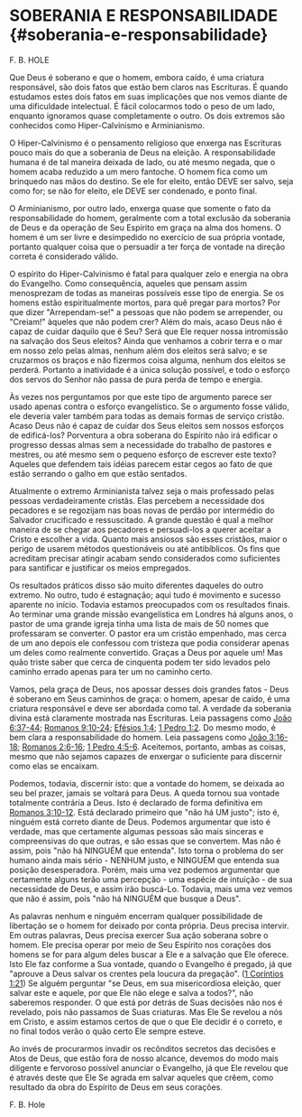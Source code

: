 # SOBERANIA E RESPONSABILIDADE {#soberania-e-responsabilidade}

F. B. HOLE

Que Deus é soberano e que o homem, embora caído, é uma criatura responsável, são dois fatos que estão bem claros nas Escrituras. É quando estudamos estes dois fatos em suas implicações que nos vemos diante de uma dificuldade intelectual. É fácil colocarmos todo o peso de um lado, enquanto ignoramos quase completamente o outro. Os dois extremos são conhecidos como Hiper-Calvinismo e Arminianismo.

O Hiper-Calvinismo é o pensamento religioso que enxerga nas Escrituras pouco mais do que a soberania de Deus na eleição. A responsabilidade humana é de tal maneira deixada de lado, ou até mesmo negada, que o homem acaba reduzido a um mero fantoche. O homem fica como um brinquedo nas mãos do destino. Se ele for eleito, então DEVE ser salvo, seja como for; se não for eleito, ele DEVE ser condenado, e ponto final.

O Arminianismo, por outro lado, enxerga quase que somente o fato da responsabilidade do homem, geralmente com a total exclusão da soberania de Deus e da operação de Seu Espírito em graça na alma dos homens. O homem é um ser livre e desimpedido no exercício de sua própria vontade, portanto qualquer coisa que o persuadir a ter força de vontade na direção correta é considerado válido.

O espírito do Hiper-Calvinismo é fatal para qualquer zelo e energia na obra do Evangelho. Como consequência, aqueles que pensam assim menosprezam de todas as maneiras possíveis esse tipo de energia. Se os homens estão espiritualmente mortos, para quê pregar para mortos? Por que dizer &quot;Arrependam-se!&quot; a pessoas que não podem se arrepender, ou &quot;Creiam!&quot; àqueles que não podem crer? Além do mais, acaso Deus não é capaz de cuidar daquilo que é Seu? Será que Ele requer nossa intromissão na salvação dos Seus eleitos? Ainda que venhamos a cobrir terra e o mar em nosso zelo pelas almas, nenhum além dos eleitos será salvo; e se cruzarmos os braços e não fizermos coisa alguma, nenhum dos eleitos se perderá. Portanto a inatividade é a única solução possível, e todo o esforço dos servos do Senhor não passa de pura perda de tempo e energia.

Às vezes nos perguntamos por que este tipo de argumento parece ser usado apenas contra o esforço evangelístico. Se o argumento fosse válido, ele deveria valer também para todas as demais formas de serviço cristão. Acaso Deus não é capaz de cuidar dos Seus eleitos sem nossos esforços de edificá-los? Porventura a obra soberana do Espírito não irá edificar o progresso dessas almas sem a necessidade do trabalho de pastores e mestres, ou até mesmo sem o pequeno esforço de escrever este texto? Aqueles que defendem tais idéias parecem estar cegos ao fato de que estão serrando o galho em que estão sentados.

Atualmente o extremo Arminianista talvez seja o mais professado pelas pessoas verdadeiramente cristãs. Elas percebem a necessidade dos pecadores e se regozijam nas boas novas de perdão por intermédio do Salvador crucificado e ressuscitado. A grande questão é qual a melhor maneira de se chegar aos pecadores e persuadi-los a querer aceitar a Cristo e escolher a vida. Quanto mais ansiosos são esses cristãos, maior o perigo de usarem métodos questionáveis ou até antibíblicos. Os fins que acreditam precisar atingir acabam sendo considerados como suficientes para santificar e justificar os meios empregados.

Os resultados práticos disso são muito diferentes daqueles do outro extremo. No outro, tudo é estagnação; aqui tudo é movimento e sucesso aparente no início. Todavia estamos preocupados com os resultados finais. Ao terminar uma grande missão evangelística em Londres há alguns anos, o pastor de uma grande igreja tinha uma lista de mais de 50 nomes que professaram se converter. O pastor era um cristão empenhado, mas cerca de um ano depois ele confessou com tristeza que podia considerar apenas um deles como realmente convertido. Graças a Deus por aquele um! Mas quão triste saber que cerca de cinquenta podem ter sido levados pelo caminho errado apenas para ter um no caminho certo.

Vamos, pela graça de Deus, nos apossar desses dois grandes fatos - Deus é soberano em Seus caminhos de graça: o homem, apesar de caído, é uma criatura responsável e deve ser abordada como tal. A verdade da soberania divina está claramente mostrada nas Escrituras. Leia passagens como [João 6:37-44](http://bibliaonline.com.br/acf/jo/6/37-44); [Romanos 9:10-24](http://bibliaonline.com.br/acf/rm/9/10-24); [Efésios 1:4](http://bibliaonline.com.br/acf/ef/1/4); [1 Pedro 1:2](http://bibliaonline.com.br/acf/1pe/1/2). Do mesmo modo, é bem clara a responsabilidade do homem. Leia passagens como [João 3:16-18](http://bibliaonline.com.br/acf/jo/3/16-18); [Romanos 2:6-16](http://bibliaonline.com.br/acf/rm/2/6-16); [1 Pedro 4:5-6](http://bibliaonline.com.br/acf/1pe/4/5-6). Aceitemos, portanto, ambas as coisas, mesmo que não sejamos capazes de enxergar o suficiente para discernir como elas se encaixam.

Podemos, todavia, discernir isto: que a vontade do homem, se deixada ao seu bel prazer, jamais se voltará para Deus. A queda tornou sua vontade totalmente contrária a Deus. Isto é declarado de forma definitiva em [Romanos 3:10-12](http://bibliaonline.com.br/acf/rm/3/10-12). Está declarado primeiro que &quot;não há UM justo&quot;; isto é, ninguém está correto diante de Deus. Podemos argumentar que isto é verdade, mas que certamente algumas pessoas são mais sinceras e compreensivas do que outras, e são essas que se convertem. Mas não é assim, pois &quot;não há NINGUÉM que entenda&quot;. Isto torna o problema do ser humano ainda mais sério - NENHUM justo, e NINGUÉM que entenda sua posição desesperadora. Porém, mais uma vez podemos argumentar que certamente alguns terão uma percepção - uma espécie de intuição - de sua necessidade de Deus, e assim irão buscá-Lo. Todavia, mais uma vez vemos que não é assim, pois &quot;não há NINGUÉM que busque a Deus&quot;.

As palavras nenhum e ninguém encerram qualquer possibilidade de libertação se o homem for deixado por conta própria. Deus precisa intervir. Em outras palavras, Deus precisa exercer Sua ação soberana sobre o homem. Ele precisa operar por meio de Seu Espírito nos corações dos homens se for para algum deles buscar a Ele e a salvação que Ele oferece. Isto Ele faz conforme a Sua vontade, quando o Evangelho é pregado, já que &quot;aprouve a Deus salvar os crentes pela loucura da pregação&quot;. ([1 Coríntios 1:21](http://bibliaonline.com.br/acf/1co/1/21)) Se alguém perguntar &quot;se Deus, em sua misericordiosa eleição, quer salvar este e aquele, por que Ele não elege e salva a todos?&quot;, não saberemos responder. O que está por detrás de Suas decisões não nos é revelado, pois não passamos de Suas criaturas. Mas Ele Se revelou a nós em Cristo, e assim estamos certos de que o que Ele decidir é o correto, e no final todos verão o quão certo Ele sempre esteve.

Ao invés de procurarmos invadir os recônditos secretos das decisões e Atos de Deus, que estão fora de nosso alcance, devemos do modo mais diligente e fervoroso possível anunciar o Evangelho, já que Ele revelou que é através deste que Ele Se agrada em salvar aqueles que crêem, como resultado da obra do Espírito de Deus em seus corações.

F. B. Hole